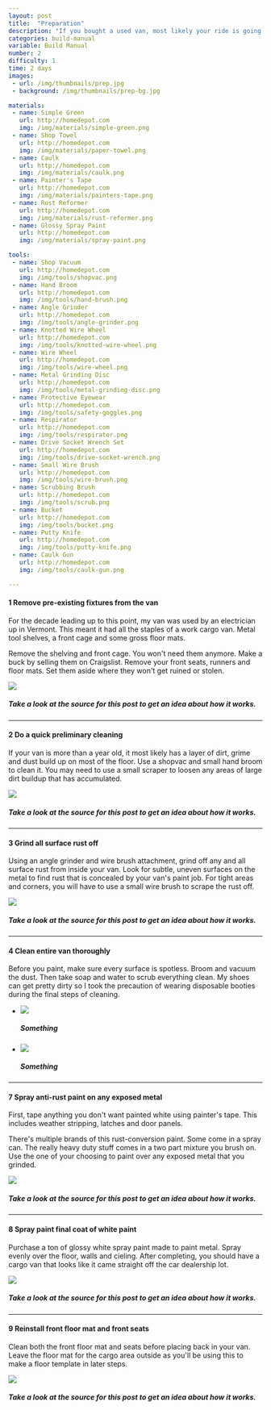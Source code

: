 ```yaml
---
layout: post
title:  "Preparation"
description: "If you bought a used van, most likely your ride is going to be dirty, rusty and rank smelling. Let's fix that."
categories: build-manual
variable: Build Manual
number: 2
difficulty: 1
time: 2 days
images:
 - url: /img/thumbnails/prep.jpg
 - background: /img/thumbnails/prep-bg.jpg

materials:
 - name: Simple Green
   url: http://homedepot.com
   img: /img/materials/simple-green.png
 - name: Shop Towel
   url: http://homedepot.com
   img: /img/materials/paper-towel.png
 - name: Caulk
   url: http://homedepot.com
   img: /img/materials/caulk.png
 - name: Painter's Tape
   url: http://homedepot.com
   img: /img/materials/painters-tape.png
 - name: Rust Reformer
   url: http://homedepot.com
   img: /img/materials/rust-reformer.png
 - name: Glossy Spray Paint
   url: http://homedepot.com
   img: /img/materials/spray-paint.png

tools:
 - name: Shop Vacuum
   url: http://homedepot.com
   img: /img/tools/shopvac.png
 - name: Hand Broom
   url: http://homedepot.com
   img: /img/tools/hand-brush.png
 - name: Angle Grinder
   url: http://homedepot.com
   img: /img/tools/angle-grinder.png
 - name: Knotted Wire Wheel
   url: http://homedepot.com
   img: /img/tools/knotted-wire-wheel.png
 - name: Wire Wheel
   url: http://homedepot.com
   img: /img/tools/wire-wheel.png
 - name: Metal Grinding Disc
   url: http://homedepot.com
   img: /img/tools/metal-grinding-disc.png
 - name: Protective Eyewear
   url: http://homedepot.com
   img: /img/tools/safety-goggles.png
 - name: Respirator
   url: http://homedepot.com
   img: /img/tools/respirator.png
 - name: Drive Socket Wrench Set
   url: http://homedepot.com
   img: /img/tools/drive-socket-wrench.png
 - name: Small Wire Brush
   url: http://homedepot.com
   img: /img/tools/wire-brush.png
 - name: Scrubbing Brush
   url: http://homedepot.com
   img: /img/tools/scrub.png
 - name: Bucket
   url: http://homedepot.com
   img: /img/tools/bucket.png
 - name: Putty Knife
   url: http://homedepot.com
   img: /img/tools/putty-knife.png
 - name: Caulk Gun
   url: http://homedepot.com
   img: /img/tools/caulk-gun.png

---
```

#### <span class="number"><span>1</span></span> Remove pre-existing fixtures from the van

For the decade leading up to this point, my van was used by an electrician up in Vermont. This meant it had all the staples of a work cargo van. Metal tool shelves, a front cage and some gross floor mats.

Remove the shelving and front cage. You won't need them anymore. Make a buck by selling them on Craigslist. Remove your front seats, runners and floor mats. Set them aside where they won't get ruined or stolen.

<img src="../img/post-images/preparation-shelf.jpg" /> 

##### Take a look at the source for this post to get an idea about how it works.

<hr />

#### <span class="number"><span>2</span></span> Do a quick preliminary cleaning

If your van is more than a year old, it most likely has a layer of dirt, grime and dust build up on most of the floor. Use a shopvac and small hand broom to clean it. You may need to use a small scraper to loosen any areas of large dirt buildup that has accumulated.

<img src="../img/post-images/preparation-vacuum2.jpg" /> 

##### Take a look at the source for this post to get an idea about how it works.

<hr />

#### <span class="number"><span>3</span></span> Grind all surface rust off

Using an angle grinder and wire brush attachment, grind off any and all surface rust from inside your van. Look for subtle, uneven surfaces on the metal to find rust that is concealed by your van's paint job. For tight areas and corners, you will have to use a small wire brush to scrape the rust off.

<img src="../img/post-images/preparation-grind.jpg" /> 

##### Take a look at the source for this post to get an idea about how it works.

<hr />

#### <span class="number"><span>4</span></span> Clean entire van thoroughly

Before you paint, make sure every surface is spotless. Broom and vacuum the dust. Then take soap and water to scrub everything clean. My shoes can get pretty dirty so I took the precaution of wearing disposable booties during the final steps of cleaning.

<div class="flexslider article-slider">
<ul class="slides">
  <li>
  	<img src="../img/post-images/preparation-sidedirty.jpg" /><h5>Something</h5>
  </li>
  <li>
  	<img src="../img/post-images/preparation-sideclean.jpg" /><h5>Something</h5>
  </li>
</ul>
</div>

<hr />

#### <span class="number"><span>7</span></span> Spray anti-rust paint on any exposed metal

First, tape anything you don't want painted white using painter's tape. This includes weather stripping, latches and door panels.

There's multiple brands of this rust-conversion paint. Some come in a spray can. The really heavy duty stuff comes in a two part mixture you brush on. Use the one of your choosing to paint over any exposed metal that you grinded.

<img src="../img/post-images/preparation-painting2.jpg" />

##### Take a look at the source for this post to get an idea about how it works.

<hr />

#### <span class="number"><span>8</span></span> Spray paint final coat of white paint

Purchase a ton of glossy white spray paint made to paint metal. Spray evenly over the floor, walls and cieling. After completing, you should have a cargo van that looks like it came straight off the car dealership lot. 

<img src="../img/post-images/preparation-painting.jpg" />

##### Take a look at the source for this post to get an idea about how it works.

<hr />

#### <span class="number"><span>9</span></span> Reinstall front floor mat and front seats

Clean both the front floor mat and seats before placing back in your van. Leave the floor mat for the cargo area outside as you'll be using this to make a floor template in later steps.

<img src="../img/post-images/preparation-seat.jpg" />

##### Take a look at the source for this post to get an idea about how it works.



[jekyll]:      http://jekyllrb.com
[jekyll-gh]:   https://github.com/jekyll/jekyll
[jekyll-help]: https://github.com/jekyll/jekyll-help
